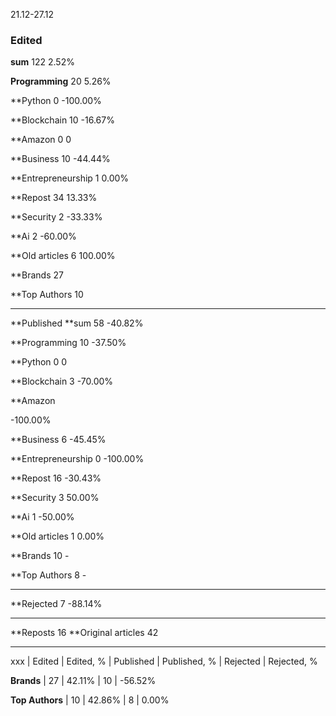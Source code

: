 21.12-27.12


### Edited

**sum** 122 2.52%

**Programming** 20 5.26%

**Python 0 -100.00%

**Blockchain
10
-16.67%

**Amazon 0 0 

**Business
10
-44.44%

**Entrepreneurship
1
0.00%

**Repost
34
13.33%


**Security
2
-33.33%

**Ai
2
-60.00%

**Old articles
6
100.00%

**Brands
27


**Top Authors
10

---

**Published
**sum
58
-40.82%


**Programming
10
-37.50%

**Python 0 0

**Blockchain
3
-70.00%


**Amazon

-100.00%

**Business
6
-45.45%


**Entrepreneurship 0 -100.00%


**Repost
16
-30.43%

**Security
3
50.00%

**Ai
1
-50.00%

**Old articles
1
0.00%

**Brands 10 -

**Top Authors 8 -



---

**Rejected
7
-88.14%

---

**Reposts	 16 
**Original articles 42


---

xxx | Edited | Edited, % | Published | Published, % | Rejected | Rejected, %

**Brands** |	27	| 42.11%	| 10	| -56.52%
				
**Top Authors**	| 10	| 42.86%	| 8	| 0.00%






